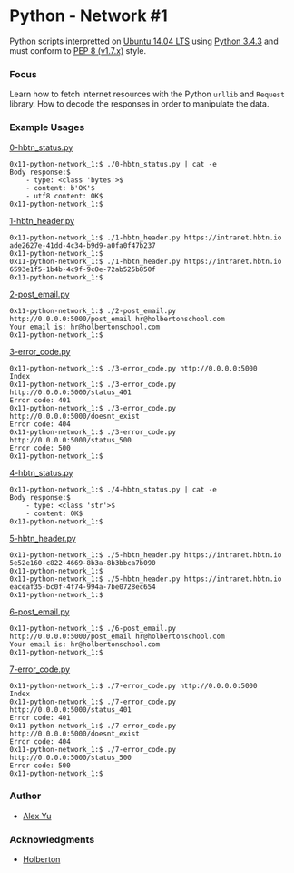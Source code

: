 # Python - Network #1

Python scripts interpretted on [Ubuntu 14.04 LTS](http://releases.ubuntu.com/14.04/) using [Python 3.4.3](https://www.python.org/downloads/release/python-343/) and must conform to [PEP 8 (v1.7.x)](https://pep8.readthedocs.io/en/release-1.7.x/intro.html) style.

### Focus
Learn how to fetch internet resources with the Python `urllib` and `Request` library. How to decode the responses in order to manipulate the data.

### Example Usages

[0-hbtn_status.py](0-hbtn_status.py)
```
0x11-python-network_1:$ ./0-hbtn_status.py | cat -e
Body response:$
    - type: <class 'bytes'>$
    - content: b'OK'$
    - utf8 content: OK$
0x11-python-network_1:$ 
```
[1-hbtn_header.py](1-hbtn_header.py)
```
0x11-python-network_1:$ ./1-hbtn_header.py https://intranet.hbtn.io
ade2627e-41dd-4c34-b9d9-a0fa0f47b237
0x11-python-network_1:$ 
0x11-python-network_1:$ ./1-hbtn_header.py https://intranet.hbtn.io
6593e1f5-1b4b-4c9f-9c0e-72ab525b850f
0x11-python-network_1:$ 
```
[2-post_email.py](2-post_email.py)
```
0x11-python-network_1:$ ./2-post_email.py http://0.0.0.0:5000/post_email hr@holbertonschool.com
Your email is: hr@holbertonschool.com
0x11-python-network_1:$
```
[3-error_code.py](3-error_code.py)
```
0x11-python-network_1:$ ./3-error_code.py http://0.0.0.0:5000
Index
0x11-python-network_1:$ ./3-error_code.py http://0.0.0.0:5000/status_401
Error code: 401
0x11-python-network_1:$ ./3-error_code.py http://0.0.0.0:5000/doesnt_exist
Error code: 404
0x11-python-network_1:$ ./3-error_code.py http://0.0.0.0:5000/status_500
Error code: 500
0x11-python-network_1:$ 
```
[4-hbtn_status.py](4-hbtn_status.py)
```
0x11-python-network_1:$ ./4-hbtn_status.py | cat -e
Body response:$
    - type: <class 'str'>$
    - content: OK$
0x11-python-network_1:$ 
```
[5-hbtn_header.py](5-hbtn_header.py)
```
0x11-python-network_1:$ ./5-hbtn_header.py https://intranet.hbtn.io
5e52e160-c822-4669-8b3a-8b3bbca7b090
0x11-python-network_1:$ 
0x11-python-network_1:$ ./5-hbtn_header.py https://intranet.hbtn.io
eaceaf35-bc0f-4f74-994a-7be0728ec654
0x11-python-network_1:$ 
```
[6-post_email.py](6-post_email.py)
```
0x11-python-network_1:$ ./6-post_email.py http://0.0.0.0:5000/post_email hr@holbertonschool.com
Your email is: hr@holbertonschool.com
0x11-python-network_1:$ 
```
[7-error_code.py](7-error_code.py)
```
0x11-python-network_1:$ ./7-error_code.py http://0.0.0.0:5000
Index
0x11-python-network_1:$ ./7-error_code.py http://0.0.0.0:5000/status_401
Error code: 401
0x11-python-network_1:$ ./7-error_code.py http://0.0.0.0:5000/doesnt_exist
Error code: 404
0x11-python-network_1:$ ./7-error_code.py http://0.0.0.0:5000/status_500
Error code: 500
0x11-python-network_1:$ 
```
### Author
- [Alex Yu](https://github.com/AlexYu01)
### Acknowledgments
- [Holberton](https://www.holbertonschool.com/)
